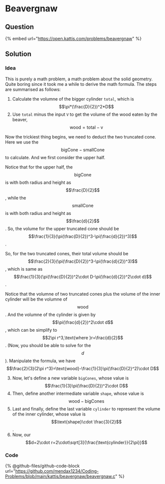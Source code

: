 # Beavergnaw

## Question

{% embed url="https://open.kattis.com/problems/beavergnaw" %}

## Solution

### Idea

This is purely a math problem, a math problem about the solid geometry. Quite boring since it took me a while to derive the math formula. The steps are summarised as follows:

1. Calculate the volumne of the bigger cylinder `total`, which is $$\pi*(\frac{D}{2})^2*D$$
2. Use `total` minus the input `V` to get the volume of the wood eaten by the beaver, $$\text{wood}=\text{total}-\text{v}$$

Now the trickiest thing begins, we need to deduct the two truncated cone. Here we use the $$\text{bigCone}-\text{smallCone}$$ to calculate. And we first consider the upper half.

Notice that for the upper half, the $$\text{bigCone}$$ is with both radius and height as $$\frac{D}{2}$$, while the $$\text{smallCone}$$ is with both radius and height as $$\frac{d}{2}$$. So, the volume for the upper truncated cone should be $$\frac{1}{3}(\pi(\frac{D}{2})^3-\pi(\frac{d}{2})^3)$$.

So, for the two truncated cones, their total volume should be $$\frac{2}{3}(\pi(\frac{D}{2})^3-\pi(\frac{d}{2})^3)$$, which is same as $$\frac{1}{3}(\pi(\frac{D}{2})^2\cdot D-\pi(\frac{d}{2})^2\cdot d)$$.

Notice that the volumne of two truncated cones plus the volume of the inner cylinder will be the volumne of $$\text{wood}$$. And the volumne of the cylinder is given by $$\pi(\frac{d}{2})^2\cdot d$$, which can be simplify to $$2\pi r^3,\text{where }r=\frac{d}{2}$$. (Now, you should be able to solve for the $$d$$). Manipulate the formula, we have $$\frac{2}{3}(2\pi r^3)=\text{wood}-\frac{1}{3}\pi(\frac{D}{2}^2)\cdot D$$

3. Now, let's define a new variable `bigCones`, whose value is $$\frac{1}{3}\pi(\frac{D}{2})^2\cdot D$$
4. Then, define another intermediate variable `shape`, whose value is $$\text{wood}-\text{bigCones}$$
5. Last and finally, define the last variable `cylinder` to represent the volume of the inner cylinder, whose value is $$\text{shape}\cdot \frac{3}{2}$$.&#x20;
6. Now, our $$d=2\cdot r=2\cdot\sqrt[3]{\frac{\text{cylinder}}{2\pi}}$$

### Code

{% @github-files/github-code-block url="https://github.com/mendax1234/Coding-Problems/blob/main/kattis/beavergnaw/beavergnaw.c" %}
